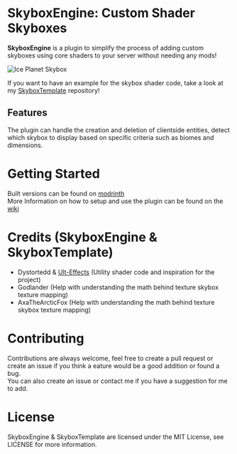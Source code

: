# SkyboxEngine: Custom Shader Skyboxes
**SkyboxEngine** is a plugin to simplify the process of adding custom skyboxes using core shaders to your server without needing any mods!

![Ice Planet Skybox](https://cdn.modrinth.com/data/cached_images/5c1407d8eb0c9d9df3a4120293179bf863655ad0_0.webp)

If you want to have an example for the skybox shader code, take a look at my [SkyboxTemplate](https://github.com/Dragoncraft000/SkyboxTemplate) repository!

## Features
The plugin can handle the creation and deletion of clientside entities, detect which skybox to display based on specific criteria such as biomes and dimensions.


# Getting Started
Built versions can be found on [modrinth](https://modrinth.com/plugin/skyboxengine)  
More Information on how to setup and use the plugin can be found on the [wiki](https://github.com/Dragoncraft000/SkyboxEngine/wiki/Getting-Started)  

# Credits (SkyboxEngine & SkyboxTemplate)
- Dystortedd & [Ult-Effects](https://github.com/Dystortedd/Ult-Effects) (Utility shader code and inspiration for the project)
- Godlander (Help with understanding the math behind texture skybox texture mapping)
- AxaTheArcticFox (Help with understanding the math behind texture skybox texture mapping)


# Contributing
Contributions are always welcome, feel free to create a pull request or create an issue if you think a eature would be a good addition or found a bug.   
You can also create an issue or contact me if you have a suggestion for me to add.  

# License
SkyboxEngine & SkyboxTemplate are licensed under the MIT License, see LICENSE for more information.
